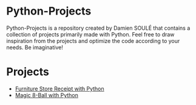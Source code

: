 # Python-Projects

Python-Projects is a repository created by Damien SOULÉ that contains a collection of projects primarily made with Python. Feel free to draw inspiration from the projects and optimize the code according to your needs. Be imaginative!

# Projects

- [Furniture Store Receipt with Python](https://github.com/developpeurpython/python-projects/tree/main/furniture-store-receipt-with-python)
- [Magic 8-Ball with Python](https://github.com/developpeurpython/python-projects/tree/main/magic-8-ball-with-python)



